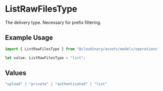 # ListRawFilesType

The delivery type. Necessary for prefix filtering.

## Example Usage

```typescript
import { ListRawFilesType } from "@cloudinary/assets/models/operations";

let value: ListRawFilesType = "list";
```

## Values

```typescript
"upload" | "private" | "authenticated" | "list"
```